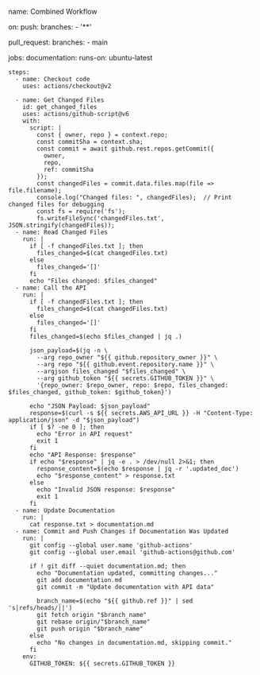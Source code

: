 name: Combined Workflow

on:
  push:
    branches:
      - '**'

  pull_request:
    branches:
      - main

jobs:
  documentation:
    runs-on: ubuntu-latest

    steps:
      - name: Checkout code
        uses: actions/checkout@v2

      - name: Get Changed Files
        id: get_changed_files
        uses: actions/github-script@v6
        with:
          script: |
            const { owner, repo } = context.repo;
            const commitSha = context.sha;
            const commit = await github.rest.repos.getCommit({
              owner,
              repo,
              ref: commitSha
            });
            const changedFiles = commit.data.files.map(file => file.filename);
            console.log("Changed files: ", changedFiles);  // Print changed files for debugging
            const fs = require('fs');
            fs.writeFileSync('changedFiles.txt', JSON.stringify(changedFiles));
      - name: Read Changed Files
        run: |
          if [ -f changedFiles.txt ]; then
            files_changed=$(cat changedFiles.txt)
          else
            files_changed='[]'
          fi
          echo "Files changed: $files_changed"
      - name: Call the API
        run: |
          if [ -f changedFiles.txt ]; then
            files_changed=$(cat changedFiles.txt)
          else
            files_changed='[]'
          fi
          files_changed=$(echo $files_changed | jq .)

          json_payload=$(jq -n \
            --arg repo_owner "${{ github.repository_owner }}" \
            --arg repo "${{ github.event.repository.name }}" \
            --argjson files_changed "$files_changed" \
            --arg github_token "${{ secrets.GITHUB_TOKEN }}" \
            '{repo_owner: $repo_owner, repo: $repo, files_changed: $files_changed, github_token: $github_token}')
                    
          echo "JSON Payload: $json_payload"
          response=$(curl -s ${{ secrets.AWS_API_URL }} -H "Content-Type: application/json" -d "$json_payload")
          if [ $? -ne 0 ]; then
            echo "Error in API request"
            exit 1
          fi
          echo "API Response: $response"
          if echo "$response" | jq -e . > /dev/null 2>&1; then
            response_content=$(echo $response | jq -r '.updated_doc')
            echo "$response_content" > response.txt
          else
            echo "Invalid JSON response: $response"
            exit 1
          fi
      - name: Update Documentation
        run: |
          cat response.txt > documentation.md
      - name: Commit and Push Changes if Documentation Was Updated
        run: |
          git config --global user.name 'github-actions'
          git config --global user.email 'github-actions@github.com'
          
          if ! git diff --quiet documentation.md; then
            echo "Documentation updated, committing changes..."
            git add documentation.md
            git commit -m "Update documentation with API data"
            
            branch_name=$(echo "${{ github.ref }}" | sed 's|refs/heads/||')
            git fetch origin "$branch_name"
            git rebase origin/"$branch_name"
            git push origin "$branch_name"
          else
            echo "No changes in documentation.md, skipping commit."
          fi
        env:
          GITHUB_TOKEN: ${{ secrets.GITHUB_TOKEN }}
